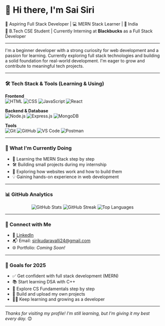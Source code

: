 # 👋 Hi there, I'm Sai Siri

🎯 Aspiring Full Stack Developer | 💻 MERN Stack Learner | 📍 India  
🚀 B.Tech CSE Student | Currently Interning at **Blackbucks** as a Full Stack Developer

---

I'm a beginner developer with a strong curiosity for web development and a passion for learning. Currently exploring full stack technologies and building a solid foundation for real-world development. I'm eager to grow and contribute to meaningful tech projects.

---

### 🛠️ Tech Stack & Tools (Learning & Using)

**Frontend**  
![HTML](https://img.shields.io/badge/HTML5-E34F26?logo=html5&logoColor=white) 
![CSS](https://img.shields.io/badge/CSS3-1572B6?logo=css3&logoColor=white)
![JavaScript](https://img.shields.io/badge/JavaScript-F7DF1E?logo=javascript&logoColor=black)
![React](https://img.shields.io/badge/React-20232A?logo=react&logoColor=61DAFB)

**Backend & Database**  
![Node.js](https://img.shields.io/badge/Node.js-339933?logo=nodedotjs&logoColor=white)
![Express.js](https://img.shields.io/badge/Express.js-000000?logo=express&logoColor=white)
![MongoDB](https://img.shields.io/badge/MongoDB-47A248?logo=mongodb&logoColor=white)

**Tools**  
![Git](https://img.shields.io/badge/Git-F05032?logo=git&logoColor=white)
![GitHub](https://img.shields.io/badge/GitHub-181717?logo=github&logoColor=white)
![VS Code](https://img.shields.io/badge/VSCode-007ACC?logo=visual-studio-code&logoColor=white)
![Postman](https://img.shields.io/badge/Postman-FF6C37?logo=postman&logoColor=white)

---

### 📌 What I'm Currently Doing

- 🌱 Learning the MERN Stack step by step
- 🛠️ Building small projects during my internship
- 📖 Exploring how websites work and how to build them
- 💡 Gaining hands-on experience in web development

---

### 📊 GitHub Analytics

<p align="center">
  <img src="https://github-readme-stats.vercel.app/api?username=saisiri-dev&show_icons=true&theme=radical" alt="GitHub Stats" />
  <img src="https://streak-stats.demolab.com?user=saisiri-dev&theme=radical&hide_border=true" alt="GitHub Streak" />
  <img src="https://github-readme-stats.vercel.app/api/top-langs/?username=saisiri-dev&layout=compact&theme=radical" alt="Top Languages" />
</p>

---

### 🔗 Connect with Me

- 💼 [LinkedIn](https://www.linkedin.com/in/saisirik/)
- 📬 Email: sirikudaravalli24@gmail.com
- 🌐 Portfolio: *Coming Soon!*

---

### 🌱 Goals for 2025

- ✅ Get confident with full stack development (MERN)
- 📚 Start learning DSA with C++
- 🧠 Explore CS Fundamentals step by step
- 🚀 Build and upload my own projects
- 👩‍💻 Keep learning and growing as a developer

---

_Thanks for visiting my profile! I'm still learning, but I'm giving it my best every day._ 😊

